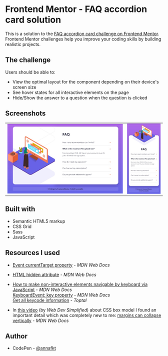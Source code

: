 # Frontend Mentor - FAQ accordion card solution

This is a solution to the [FAQ accordion card challenge on Frontend Mentor](https://www.frontendmentor.io/challenges/faq-accordion-card-XlyjD0Oam).
<br>Frontend Mentor challenges help you improve your coding skills by building realistic projects.

## The challenge

Users should be able to:

- View the optimal layout for the component depending on their device's screen size
- See hover states for all interactive elements on the page
- Hide/Show the answer to a question when the question is clicked

## Screenshots

<table>
  <tr>
    <td><img src="screenshots/screenshot-desktop.jpg" alt="Screenshot of the desktop version"></td>
    <td><img src="screenshots/screenshot-mobile.jpg" alt="Screenshot of the mobile version"></td>
  </tr>
</table>

## Built with

- Semantic HTML5 markup
- CSS Grid
- Sass
- JavaScript

## Resources I used

- [Event currentTarget property](https://developer.mozilla.org/en-US/docs/Web/API/Event/currentTarget) - *MDN Web Docs*

- [HTML hidden attribute](https://developer.mozilla.org/en-US/docs/Web/HTML/Global_attributes/hidden) - *MDN Web Docs*

- [How to make non-interactive elements navigable by keyboard via JavaScript](https://developer.mozilla.org/en-US/docs/Web/Accessibility/Keyboard-navigable_JavaScript_widgets) - *MDN Web Docs*<br>
[KeyboardEvent: key property](https://developer.mozilla.org/en-US/docs/Web/API/KeyboardEvent/key) - *MDN Web Docs*<br>
[Get all keycode information](https://www.toptal.com/developers/keycode) - *Toptal*

- In [this video](https://www.youtube.com/watch?v=rIO5326FgPE) (by *Web Dev Simplified*) about CSS box model I found an important detail which was completely new to me: [margins can collapse vertically](https://developer.mozilla.org/en-US/docs/Web/CSS/CSS_box_model/Mastering_margin_collapsing) - *MDN Web Docs*

## Author

- CodePen - [@annafkt](https://codepen.io/annafkt)